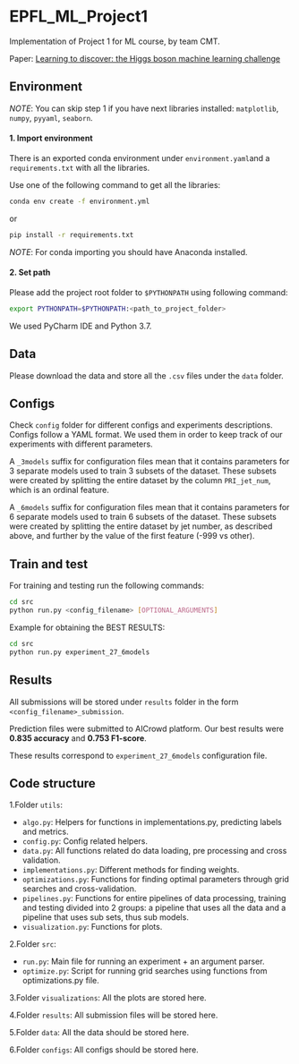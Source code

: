 # EPFL_ML_Project1
Implementation of Project 1 for ML course, by team CMT.

Paper: [Learning to discover: the Higgs
boson machine learning challenge](https://higgsml.lal.in2p3.fr/files/2014/04/documentation_v1.8.pdf)


## Environment
*NOTE*: You can skip step 1 if you have next libraries installed: `matplotlib`, `numpy`, `pyyaml`, `seaborn`.

#### 1. Import environment
There is an exported conda environment under `environment.yaml`and a `requirements.txt` with all the libraries.

Use one of the following command to get all the libraries:
```bash
conda env create -f environment.yml
```
or 
```bash
pip install -r requirements.txt
```

*NOTE*: For conda importing you should have Anaconda installed.

#### 2. Set path
Please add the project root folder to `$PYTHONPATH` using following command:
```bash
export PYTHONPATH=$PYTHONPATH:<path_to_project_folder>
```
We used PyCharm IDE and Python 3.7.
 
## Data
Please download the data and store all the `.csv` files under the `data` folder.


## Configs
Check `config` folder for different configs and experiments descriptions.
Configs follow a YAML format. We used them in order to keep track of our experiments with different parameters.
 
A `_3models` suffix for configuration files mean that it contains parameters for 
3 separate models used to train 3 subsets of the dataset. These subsets were created by splitting the 
entire dataset by the column `PRI_jet_num`, which is an ordinal feature.

A `_6models` suffix for configuration files mean that it contains parameters for 
6 separate models used to train 6 subsets of the dataset. These subsets were created by splitting the 
entire dataset by jet number, as described above, and further by the value of the first feature (-999 vs other).

## Train and test

For training and testing run the following commands:
```bash
cd src
python run.py <config_filename> [OPTIONAL_ARGUMENTS]
``` 
Example for obtaining the BEST RESULTS:

```bash
cd src
python run.py experiment_27_6models
``` 

## Results

All submissions will be stored under `results` folder in the form `<config_filename>_submission`.

Prediction files were submitted to AICrowd platform.
Our best results were **0.835 accuracy** and **0.753 F1-score**.

These results correspond to `experiment_27_6models` configuration file.

## Code structure

1.Folder `utils`:
* `algo.py`: Helpers for functions in implementations.py, predicting labels and metrics.
* `config.py`: Config related helpers.
* `data.py`: All functions related do data loading, pre processing and cross validation.
* `implementations.py`: Different methods for finding weights.
* `optimizations.py`: Functions for finding optimal parameters through grid
searches and cross-validation.
* `pipelines.py`: Functions for entire pipelines of data processing, training and testing 
divided into 2 groups: a pipeline that uses all the data and a pipeline that uses sub sets, thus sub models.
* `visualization.py`: Functions for plots.

2.Folder `src`:
* `run.py`: Main file for running an experiment + an argument parser.
* `optimize.py`: Script for running grid searches using functions from optimizations.py file.

3.Folder `visualizations`: All the plots are stored here.

4.Folder `results`: All submission files will be stored here.

5.Folder `data`: All the data should be stored here.

6.Folder `configs`: All configs should be stored here.


